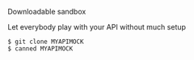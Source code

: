 Downloadable sandbox

Let everybody play with your API without much setup

    $ git clone MYAPIMOCK
    $ canned MYAPIMOCK